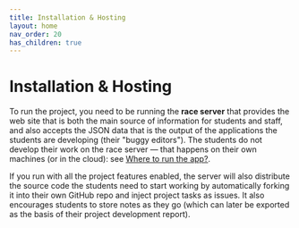 ```yaml
---
title: Installation & Hosting
layout: home
nav_order: 20
has_children: true
---
```



# Installation & Hosting

To run the project, you need to be running the **race server** that provides the
web site that is both the main source of information for students and
staff, and also accepts the JSON data that is the output of the applications
the students are developing (their "buggy editors"). The students do not
develop their work on the race server — that happens on their own machines
(or in the cloud): see [Where to run the app?](../buggy-editor/running-where.html).

If you run with all the project features enabled, the server will also
distribute the source code the students need to start working by automatically
forking it into their own GitHub repo and inject project tasks as issues. It
also encourages students to store notes as they go (which can later be exported
as the basis of their project development report).



